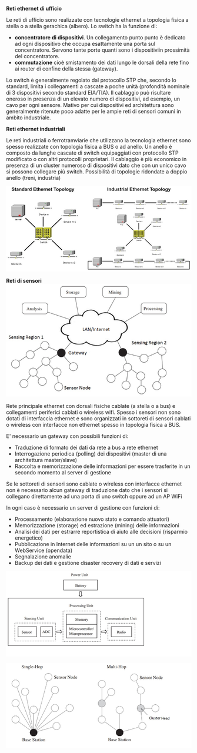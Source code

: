 **Reti ethernet di ufficio**

Le reti di ufficio sono realizzate con tecnologie ethernet a topologia fisica a stella o a stella gerachica (albero). Lo switch ha la funzione dI:
- **concentratore di dispositivi**. Un collegamento punto punto è dedicato ad ogni dispositivo che occupa esattamente una porta sul concentratore. Servono tante porte quanti sono i dispositiviin prossimità del concentratore.
- **commutazione** cioè smistamento dei dati lungo le dorsali della rete fino ai router di confine della stessa (gateway).

Lo switch è generalmente regolato dal protocollo STP che, secondo lo standard, limita i collegamenti a cascate a poche unità (profondità nominale di 3 dispositivi secondo standard EIA/TIA).
Il cablaggio può risultare oneroso in presenza di un elevato numero di dispositivi, ad esempio, un cavo per ogni sensore. Mativo per cui dispositivi ed architettura sono generalmente ritenute poco adatte per le ampie reti di sensori comuni in ambito industriale.

**Reti ethernet industriali**

Le reti industriali o ferrotramviarie che utilizzano la tecnologia ethernet sono spesso realizzate con topologia fisica a BUS o ad anello.
Un anello è composto da lunghe cascate di switch equipaggiati con protocollo STP modificato o con altri protocolli proprietari.
Il cablaggio è più economico in presenza di un cluster numeroso di dispositivi dato che con un unico cavo si possono collegare più switch.
Possibilità di topologie ridondate a doppio anello (treni, industria)

![industrialnet](industrialnet.jpg)



**Reti di sensori**
![sensor network](sensornet1.png)
 
Rete principale ethernet con dorsali fisiche cablate (a stella o a bus) e collegamenti periferici cablati o wireless wifi.
Spesso i sensori non sono dotati di interfaccia ethernet e sono organizzati in sottoreti di sensori cablati o wireless con interfacce non ethernet spesso in topologia fisica a BUS.

E' necessario un gateway con possibili funzioni di:
- Traduzione di formato dei dati da rete a bus a rete ethernet
- Interrogazione periodica (polling) dei dispositivi (master di una architettura master/slave)
- Raccolta e memorizzazione delle informazioni per essere trasferite in un secondo momento al server di gestione

Se le sottoreti di sensori sono cablate o wireless con interfacce ethernet non è necessario alcun gateway di traduzione dato che i sensori si collegano direttamente ad una porta di uno switch oppure ad un AP WiFi

In ogni caso è necessario un server di gestione con funzioni di:
- Processamento (elaborazione nuovo stato e comando attuatori)
- Memorizzazione (storage) ed estrazione (mining) delle informazioni
- Analisi dei dati per estrarre reportistica di aiuto alle decisioni (risparmio energetico)
- Pubblicazione in Internet delle informazioni su un un sito o su un WebService (opendata)
- Segnalazione anomalie
- Backup dei dati e gestione disaster recovery di dati e servizi
     
    


![hops](sensorunit.png)

![hops](hops.png)

